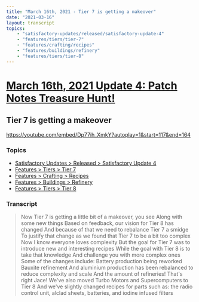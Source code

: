 ```yaml
---
title: "March 16th, 2021 - Tier 7 is getting a makeover"
date: "2021-03-16"
layout: transcript
topics: 
    - "satisfactory-updates/released/satisfactory-update-4"
    - "features/tiers/tier-7"
    - "features/crafting/recipes"
    - "features/buildings/refinery"
    - "features/tiers/tier-8"
---
```

# [March 16th, 2021 Update 4: Patch Notes Treasure Hunt!](../2021-03-16.md)
## Tier 7 is getting a makeover
https://youtube.com/embed/Dp77ih_XmkY?autoplay=1&start=117&end=164
### Topics
* [Satisfactory Updates > Released > Satisfactory Update 4](../topics/satisfactory-updates/released/satisfactory-update-4.md)
* [Features > Tiers > Tier 7](../topics/features/tiers/tier-7.md)
* [Features > Crafting > Recipes](../topics/features/crafting/recipes.md)
* [Features > Buildings > Refinery](../topics/features/buildings/refinery.md)
* [Features > Tiers > Tier 8](../topics/features/tiers/tier-8.md)

### Transcript

> Now Tier 7 is getting a little bit of a makeover, you see
> Along with some new things
> Based on feedback, our vision for Tier 8 has changed
> And because of that we need to
> rebalance Tier 7 a smidge
> To justify that change as we found that
> Tier 7 to be a bit too complex
> Now I know everyone loves complexity
> But the goal for Tier 7 was to introduce new
> and interesting recipes
> While the goal with Tier 8 is to take that knowledge
> And challenge you with more complex ones
> Some of the changes include:
> Battery production being reworked
> Bauxite refinement
> And aluminium production has been rebalanced
> to reduce complexity and scale
> And the amount of refineries!
> That's right Jace!
> We've also moved Turbo Motors and
> Supercomputers to Tier 8
> And we've slightly changed recipes for parts such as:
> the radio control unit, alclad sheets, batteries, and
> iodine infused filters
